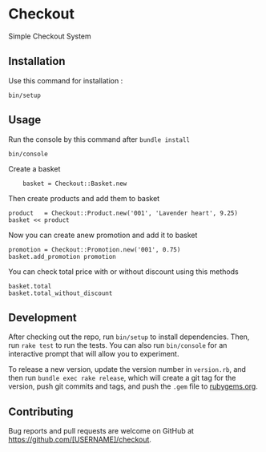 # Checkout

Simple Checkout System

## Installation

Use this command for installation :

```
bin/setup
```

## Usage
Run the console by this command after `bundle install`
```
bin/console
```
Create a basket
```
    basket = Checkout::Basket.new
```
Then create products and add them to basket
```
product   = Checkout::Product.new('001', 'Lavender heart', 9.25)
basket << product
```
Now you can create anew promotion and add it to basket
```
promotion = Checkout::Promotion.new('001', 0.75)
basket.add_promotion promotion
```
You can check total price with or without discount using this methods
```
basket.total
basket.total_without_discount
```

## Development

After checking out the repo, run `bin/setup` to install dependencies. Then, run `rake test` to run the tests. You can also run `bin/console` for an interactive prompt that will allow you to experiment.

 To release a new version, update the version number in `version.rb`, and then run `bundle exec rake release`, which will create a git tag for the version, push git commits and tags, and push the `.gem` file to [rubygems.org](https://rubygems.org).

## Contributing

Bug reports and pull requests are welcome on GitHub at https://github.com/[USERNAME]/checkout.
